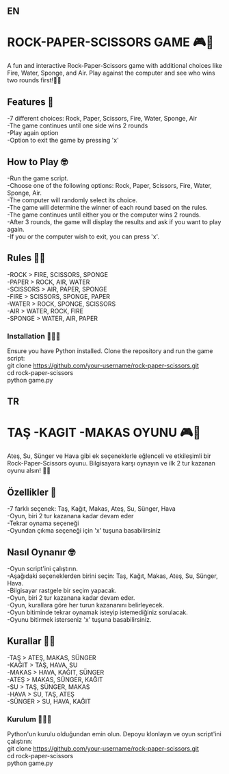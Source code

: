 ## EN
# ROCK-PAPER-SCISSORS GAME  🎮🥳
A fun and interactive Rock-Paper-Scissors game with additional choices like Fire, Water, Sponge, and Air. Play against the computer and see who wins two rounds first!🥇🥳

## Features 🤩
-7 different choices: Rock, Paper, Scissors, Fire, Water, Sponge, Air    
-The game continues until one side wins 2 rounds    
-Play again option    
-Option to exit the game by pressing 'x'  

## How to Play 🤓
-Run the game script.  
-Choose one of the following options: Rock, Paper, Scissors, Fire, Water, Sponge, Air.    
-The computer will randomly select its choice.      
-The game will determine the winner of each round based on the rules.   
-The game continues until either you or the computer wins 2 rounds.   
-After 3 rounds, the game will display the results and ask if you want to play again.  
-If you or the computer wish to exit, you can press 'x'.


## Rules 🧐🤖
-ROCK > FIRE, SCISSORS, SPONGE  
-PAPER > ROCK, AIR, WATER  
-SCISSORS > AIR, PAPER, SPONGE  
-FIRE > SCISSORS, SPONGE, PAPER  
-WATER > ROCK, SPONGE, SCISSORS  
-AIR > WATER, ROCK, FIRE  
-SPONGE > WATER, AIR, PAPER


### Installation 🎉🚀🚀
Ensure you have Python installed. Clone the repository and run the game script:  
git clone https://github.com/your-username/rock-paper-scissors.git  
cd rock-paper-scissors  
python game.py


## TR
# TAŞ -KAGIT -MAKAS OYUNU 🎮🥳
Ateş, Su, Sünger ve Hava gibi ek seçeneklerle eğlenceli ve etkileşimli bir Rock-Paper-Scissors oyunu. Bilgisayara karşı oynayın ve ilk 2 tur kazanan oyunu alsın! 🥇🥳

## Özellikler 🤩
-7 farklı seçenek: Taş, Kağıt, Makas, Ateş, Su, Sünger, Hava    
-Oyun, biri 2 tur kazanana kadar devam eder   
-Tekrar oynama seçeneği  
-Oyundan çıkma seçeneği için 'x' tuşuna basabilirsiniz  

## Nasıl Oynanır 🤓
-Oyun script'ini çalıştırın.    
-Aşağıdaki seçeneklerden birini seçin: Taş, Kağıt, Makas, Ateş, Su, Sünger, Hava.    
-Bilgisayar rastgele bir seçim yapacak.    
-Oyun, biri 2 tur kazanana kadar devam eder.  
-Oyun, kurallara göre her turun kazananını belirleyecek.    
-Oyun bitiminde tekrar oynamak isteyip istemediğiniz sorulacak.  
-Oyunu bitirmek isterseniz 'x' tuşuna basabilirsiniz.  

## Kurallar 🧐🤖
-TAŞ > ATEŞ, MAKAS, SÜNGER  
-KAĞIT > TAŞ, HAVA, SU  
-MAKAS > HAVA, KAĞIT, SÜNGER  
-ATEŞ > MAKAS, SÜNGER, KAĞIT  
-SU > TAŞ, SÜNGER, MAKAS  
-HAVA > SU, TAŞ, ATEŞ  
-SÜNGER > SU, HAVA, KAĞIT    

### Kurulum 🎉🚀🚀
Python'un kurulu olduğundan emin olun. Depoyu klonlayın ve oyun script'ini çalıştırın:  
git clone https://github.com/your-username/rock-paper-scissors.git  
cd rock-paper-scissors  
python game.py  






